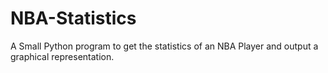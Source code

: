# NBA-Statistics
A Small Python program to get the statistics of an NBA Player and output a graphical representation.
